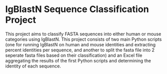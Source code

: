 # IgBlastN Sequence Classification Project

This project aims to classify FASTA sequences into either human or mouse categories using IgBlastN. This project consists of two main Python scripts (one for running IgBlastN on human and mouse identities and extracting percent identities per sequence, and another to split the fasta file into 2 seperate fasta files based on their classification) and an Excel file aggregating the results of the first Python scripts and determining the identity of each sequence. 

